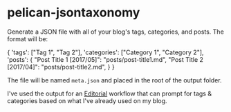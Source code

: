 # pelican-jsontaxonomy #

Generate a JSON file with all of your blog's tags, categories, and posts. The format will be:

{
    'tags': ["Tag 1", "Tag 2"],
    'categories': ["Category 1", "Category 2"],
    'posts': {
        "Post Title 1 [2017/05]": "posts/post-title1.md",
        "Post Title 2 [2017/04]": "posts/post-title2.md",
    }
}

The file will be named `meta.json` and placed in the root of the output folder.

I've used the output for an [Editorial](http://omz-software.com/editorial/) workflow that can prompt for tags &amp; categories based on what I've already used on my blog.
